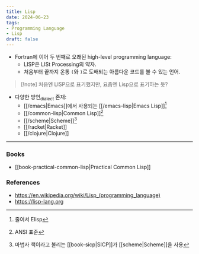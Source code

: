 ```yaml
---
title: Lisp
date: 2024-06-23
tags:
- Programming Language
- Lisp
draft: false
---
```


- Fortran에 이어 두 번째로 오래된 high-level programming language:
    - LISP은 LISt Processing의 약자.
    - 처음부터 끝까지 온통 `‌(`와 `)`로 도배되는 아름다운 코드를 볼 수 있는 언어.

> [!note] 처음엔 LISP으로 표기했지만, 요즘엔 Lisp으로 표기하는 듯?

- 다양한 방언<sub>dialect</sub> 존재:
    - [[/emacs|Emacs]]에서 사용되는 [[/emacs-lisp|Emacs Lisp]][^1]
    - [[/common-lisp|Common Lisp]][^2]
    - [[/scheme|Scheme]][^3]
    - [[/racket|Racket]]
    - [[/clojure|Clojure]]

[^1]: 줄여서 Elisp
[^2]: ANSI 표준
[^3]: 마법사 책이라고 불리는 [[book-sicp|SICP]]가 [[scheme|Scheme]]을 사용


---
### Books
- [[book-practical-common-lisp|Practical Common Lisp]]


### References
- https://en.wikipedia.org/wiki/Lisp_(programming_language)
- https://lisp-lang.org